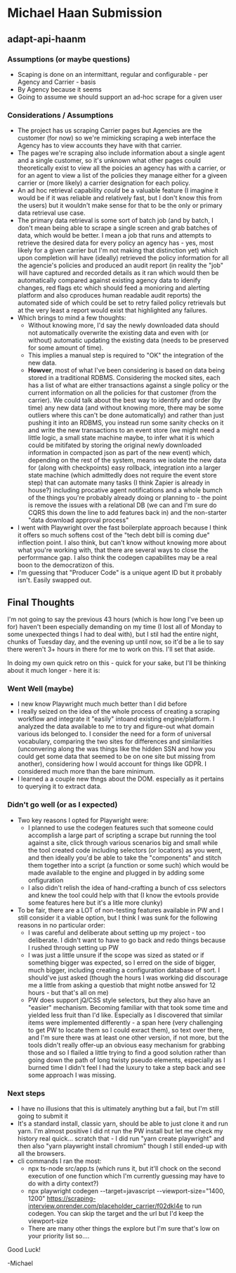 # Michael Haan Submission
## adapt-api-haanm

### Assumptions (or maybe questions)
* Scaping is done on an intermittant, regular and configurable - per Agency and Carrier - basis
* By Agency because it seems
* Going to assume we should support an ad-hoc scrape for a given user
### Considerations / Assumptions
* The project has us scraping Carrier pages but Agencies are the customer (for now) so we're mimicking scraping a web interface the Agency has to view accounts they have with that carrier.
* The pages we're scraping also include information about a single agent and a single customer, so it's unknown what other pages could theoretically exist to view all the poicies an agency has with a carrier, or for an agent to view a list of the policies they manage either for a giveen carrier or (more likely) a carrier designation for each policy.
* An ad hoc retrieval capability *could* be a valuable feature (I imagine it would be if it was reliable and relatively fast, but I don't know this from the users) but it wouldn't make sense for that to be the only or primary data retrieval use case.
* The primary data retrieval is some sort of batch job (and by batch, I don't mean being able to scrape a single screen and grab batches of data, which would be better. I mean a job that runs and attempts to retrieve the desired data for every policy an agency has - yes, most likely for a given carrier but I'm not making that distinction yet) which upon completion will have (ideally) retrieved the policy information for all the agencie's policies and produced an audit report (in reality the "job" will have captured and recorded details as it ran which would then be automatically compared against existing agency data to idenify changes, red flags etc which should feed a monioring and alerting platform and also cproduces human readable audit reports) the automated side of which could be set to retry failed policy retrievals but at the very least a report would exist that highlighted any failures.
* Which brings to mind a few thoughts:
  * Without knowing more, I'd say the newly downloaded data should not automatically overwrite the existing data and even with (or without) automatic updating the existing data (needs to be preserved for some amount of time).
  *  This implies a manual step is required to "OK" the integration of the new data.
  *  **Howver**, most of what I've been considering is based on data being stored in a traditional RDBMS. Considering the mocked sites, each has a list of what are either transactions against a single policy or the current information on all the policies for that customer (from the carrier). We could talk about the best way to identify and order (by time) any new data (and without knowing more, there may be some outliers where this can't be done automatically) and rather than just pushing it into an RDBMS, you instead run some sanity checks on it and write the new transactions to an event store (we might need a little logic, a small state machine maybe, to infer what it is which could be mitifated by storing the original newly downloaded information in compacted json as part of the new event) which, depending on the rest of the system, means we isolate the new data for (along with checkpoints) easy rollback, integration into a larger state machine (which admittedly does not require the event store step) that can automate many tasks (I think Zapier is already in house?) including procative agent notifications and a whole bumch of the things you're probably already doing or planning to - the point is remove the issues with a relational DB (we can and I'm sure do CQRS this down the line to add features back in) and the non-starter "data download approval process"
* I went with Playwright over the fast boilerplate approach because I think it offers so much softens cost of the "tech debt bill is coming due" inflection point. I also think, but can't know without knowing more about what you're working with, that there are several ways to close the perforrmance gap. I also think the codegen capabilites may be a real boon to the democratizon of this.
* I'm guessing that "Producer Code" is a unique agent ID but it probably isn't. Easily swapped out.


## Final Thoughts
I'm not going to say the previous 43 hours (which is how long I've been up for) haven't been especially demanding on my time (I lost all of Monday to some unexpected things I had to deal with), but I stil had the entire night, chunks of Tuesday day, and the evening up until now, so it'd be a lie to say there weren't 3+ hours in there for me to work on this. I'll set that aside.

In doing my own quick retro on this - quick for your sake, but I'll be thinking about it much longer - here it is:

### Went Well (maybe)
* I new know Playwright much much better than I did before
* I really seized on the idea of the whole process of creating a scraping workflow and integrate it "easily" intoand existing engine/platform. I analyzed the data available to me to try and figure-out what domain various ids belonged to. I consider the need for a form of universal vocabulary, comparing the two sites for differences and similarities (unconvering along the was things like the hidden SSN and how you could get some data that seemed to be on one site but missing from another), considering how I would account for things like GDPR. I considered much more than the bare minimum.
* I learned a a couple new thngs about the DOM. especially as it pertains to querying it to extract data.

### Didn't go well (or as I expected)
* Two key reasons I opted for Playwright were:
  * I planned to use the codegen features such that someone could accomplish a large part of scripting a scrape but running the tool against a site, click through various scenarios big and small while the tool created code including selectors (or locators) as you went, and then ideally you'd be able to take the "components" and stitch them together into a script (a function or some such) which would be made available to the engine and plugged in by adding some onfiguration
  * I also didn't relish the idea of hand-crafting a bunch of css selectors and knew the tool could help with that (I know the evtools provide some features here but it's a litle more clunky)
* To be fair, there are a LOT of non-testing features available in PW and I still consider it a viable option, but I think I was sunk for the following reasons in no particular order:
  * I was careful and deliberate about setting up my project - too deliberate. I didn't want to have to go back and redo things because I rushed through setting up PW
  * I was just a little unsure if the scope was sized as stated or if something bigger was expected, so I erred on the side of bigger, much bigger, including creating a configuration database of sort. I should've just asked (though the hours I was working did discourage me a little from asking a questiob that might notbe answed for 12 hours - but that's all on me)
  * PW does support jQ/CSS style selectors, but they also have an "easier" mechanism. Becoming familiar with that took some time and yielded less fruit than I'd like. Especially as I discovered that similar items were implemented differently - a span here (very challenging to get PW to locate them so I could exract them), so text over there, and I'm sure there was at least one other version, if not more, but the tools didn't really offer-up an obvious easy mechanism for grabbing those and so I flailed a little trying to find a good solution rather than going down the path of long twisty pseudo elements, especially as I burned time I didn't feel I had the luxury to take a step back and see some approach I was missing.

### Next steps
* I have no illusions that this is ultimately anything but a fail, but I'm still going to submit it
* It's a standard install, classic yarn, should be able to just clone it and run yarn. I'm almost positive I did nt run the PW install but let me check my history real quick... scratch that - I did run "yarn create playwright" and then also "yarn playwright install chromium" though I still ended-up with all the browsers.
* cli commands I ran the most:
  * npx ts-node src/app.ts (which runs it, but it'll chock on the second execution of one function which I'm currently guessing may have to do with a dirty context?)
  * npx playwright codegen --target=javascript --viewport-size="1400, 1200" https://scraping-interview.onrender.com/placeholder_carrier/f02dkl4e to run codegen. You can skip the target and the url but I'd keep the viewport-size
  * There are many other things the explore but I'm sure that's low on your priority list so....


Good Luck!

-Michael
